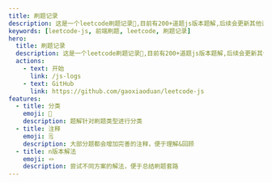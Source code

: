 ```yaml
---
title: 刷题记录
description: 这是一个leetcode刷题记录📝,目前有200+道题js版本题解,后续会更新其他语言版本,欢迎PR👋
keywords: [leetcode-js, 前端刷题, leetcode, 刷题记录]
hero:
  title: 刷题记录
  description: 这是一个leetcode刷题记录📝,目前有200+道题js版本题解,后续会更新其他语言版本,欢迎PR👋
  actions:
    - text: 开始
      link: /js-logs
    - text: GitHub
      link: https://github.com/gaoxiaoduan/leetcode-js
features:
  - title: 分类
    emoji: 🔖
    description: 题解针对刷题类型进行分类
  - title: 注释
    emoji: 🗒
    description: 大部分题都会增加完善的注释，便于理解&回顾
  - title: n版本解法
    emoji: 🪢
    description: 尝试不同方案的解法，便于总结刷题套路
---
```

